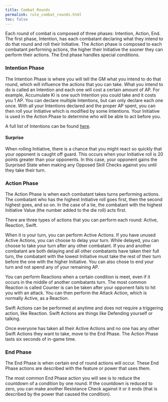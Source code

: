 ```yaml
---
title: Combat Rounds
permalink: rule_combat_rounds.html
toc: false
---
```


Each round of combat is composed of three phases: Intention, Action, End. The first phase, Intention, has each combatant declaring what they intend to do that round and roll their Initiative. The Action phase is composed to each combatant performing actions, the higher their Initiative the sooner they can perform their actions. The End phase handles special conditions.

### Intention Phase
The Intention Phase is where you will tell the GM what you intend to do that round, which will influence the actions that you can take. What you intend to do is called an Intention and each one will cost a certain amount of AP. For example, Accumulate Ki is one such Intention you could take and it costs you 1 AP. You can declare multiple Intentions, but can only declare each one once. With all your Intentions declared and the proper AP spent, you can then roll your Initiative which is modified by some Intentions. Your Initiative is used in the Action Phase to determine who will be able to act before you.

A full list of Intentions can be found [here](rule_combat_action_point.html).

#### Surprise
When rolling Initiative, there is a chance that you might react so quickly that your opponent is caught off guard. This occurs when your Initiative roll is 20 points greater than your opponents. In this case, your opponent gains the Surprised State when making any Opposed Skill Checks against you until they take their turn.

### Action Phase
The Action Phase is when each combatant takes turns performing actions. The combatant who has the highest Initiative roll goes first, then the second highest goes, and so on. In the case of a tie, the combatant with the highest Initiative Value (the number added to the die roll) acts first.

There are three types of actions that you can perform each round: Active, Reaction, Swift.

When it is your turn, you can perform Active Actions. If you have unused Active Actions, you can choose to delay your turn. While delayed, you can choose to take your turn after any other combatant. If you and another combatant are both delaying and all other combatants have taken their full turn, the combatant with the lowest Initiative must take the rest of their turn before the one with the higher Initiative. You can also chose to end your turn and not spend any of your remaining AP.

You can perform Reactions when a certain condition is meet, even if it occurs in the middle of another combatants turn. The most common Reaction is called Counter is can be taken after your opponent fails to hit you with an attack. You can then perform the Attack Action, which is normally Active, as a Reaction.

Swift Actions can be performed at anytime and does not require a triggering action, like Reaction. Swift Actions are things like Defending yourself or talking.

Once everyone has taken all their Active Actions and no one has any other Swift Actions they want to take, move to the End Phase. The Action Phase lasts six seconds of in-game time.

### End Phase
The End Phase is when certain end of round actions will occur. These End Phase actions are described with the feature or power that uses them.

The most common End Phase action you will see is to reduce the countdown of a condition by one round. If the countdown is reduced to zero, you can make another Resistance Check against it or it ends (that is described by the power that caused the condition). 